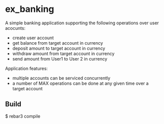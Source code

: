 ex_banking
==========

A simple banking application supporting the following operations over user acocunts:

- create user account
- get balance from target account in currency
- deposit amount to target account in currency
- withdraw amount from target account in currency
- send amount from User1 to User 2 in currency

Application features:

- multiple accounts can be serviced concurrently
- a number of MAX operations can be done at any given time over a target account


Build
-----

$ rebar3 compile
